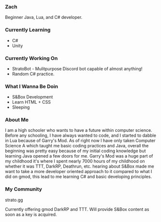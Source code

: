 ### Zach
Beginner Java, Lua, and C# developer.

### Currently Learning
- C#
- Unity

### Currently Working On
- StratoBot - Mulitpurpose Discord bot capable of almost anything!
- Random C# practice.

### What I Wanna Be Doin
- S&Box Development
- Learn HTML + CSS
- Sleeping

### About Me
I am a high schooler who wants to have a future within computer science. Before any schooling, I have always wanted to code, and I started to dabble in Lua because of Garry's Mod. As of right now I have only taken Computer Science A which taught me basic coding practices and Java, overall the beginning was pretty easy because of my initial coding knowledge but learning Java opened a few doors for me. Garry's Mod was a huge part of my childhood it's where I spent nearly 7000 hours of my childhood on whether it was TTT, DarkRP, Deathrun, etc. hearing about S&Box made me want to take a more developer oriented approach to it compared to what I did on gmod, this lead to me learning C# and basic developing principles.

### My Community
strato.gg

Currently offering gmod DarkRP and TTT.
Will provide S&Box content as soon as a key is acquired. 

